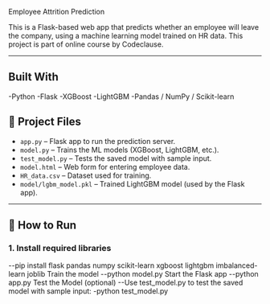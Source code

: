  Employee Attrition Prediction

This is a Flask-based web app that predicts whether an employee will leave the company, using a machine learning model trained on HR data. This project is part of online course by Codeclause.

---
## Built With
-Python
-Flask
-XGBoost
-LightGBM
-Pandas / NumPy / Scikit-learn

## 📁 Project Files

- `app.py` – Flask app to run the prediction server.
- `model.py` – Trains the ML models (XGBoost, LightGBM, etc.).
- `test_model.py` – Tests the saved model with sample input.
- `model.html` – Web form for entering employee data.
- `HR_data.csv` – Dataset used for training.
- `model/lgbm_model.pkl` – Trained LightGBM model (used by the Flask app).

---

## 🚀 How to Run

### 1. Install required libraries
--pip install flask pandas numpy scikit-learn xgboost lightgbm imbalanced-learn joblib
Train the model
--python model.py
Start the Flask app
--python app.py
Test the Model (optional)
--Use test_model.py to test the saved model with sample input:
-python test_model.py


